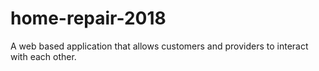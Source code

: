 # home-repair-2018
A web based application that allows customers and providers to interact with each other.
